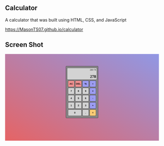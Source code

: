 ## Calculator

A calculator that was built using HTML, CSS, and JavaScript

https://MasonTS07.github.io/calculator

## Screen Shot

![](images/CalculatorSS.png)


